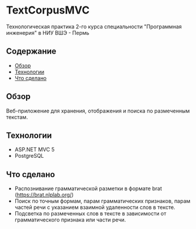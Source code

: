 # TextCorpusMVC

Технологическая практика 2-го курса специальности "Программная инженерия" в НИУ ВШЭ - Пермь

## Содержание
* [Обзор](#Обзор)
* [Технологии](#Технологии)
* [Что сделано](#Что-сделано)

## Обзор
Веб-приложение для хранения, отображения и поиска по размеченным текстам. 

## Технологии
- ASP.NET MVC 5
- PostgreSQL

## Что сделано
- Распознивание грамматической разметки в формате brat (https://brat.nlplab.org/)
- Поиск по точным формам, парам грамматических признаков, парам частей речи с указанием взаимной удаленности слов в тексте.
- Подсветка по размеченных слов в тексте в зависимости от грамматического признака или части речи.

